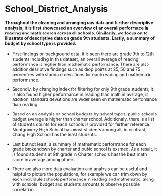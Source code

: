 # School_District_Analysis

#### Throughout the cleaning and arranging raw data and further descriptive analysis, it is first showcased an overview of an overall performace in reading and math scores across all schools. Similarily, we focus on to illustrate of descriptive data on grade 9th students. Lastly, a summary of budget by school type is provided.

- First findings on background data, it is seen there are grade 9th to 12th students including in this dataset, an overall average of reading performance is higher than mathematic performance. There are also addition desriptive findings such as drop points at 25, 50 and 75 percentiles with standard deviations for each reading and mathematic performance.

- Secondly, by changing index for filtering for only 9th grade students, it is also found higher performance in reading than math in average, in addition, standard deviations are wider seen on mathematic perfomance than reading.

- Based on an analysis on school budgets by school types, public schools budget average is higher than charter school. Additionaly, there is a list of students counts for each schools is provided for further reference. Montgomery High School has most students among all, in contrast, Chang High School has the least students.

- Last but not least, a summary of mathematic performance for each grade brokendown by charter and pubic school is examed. As a result, it is found students at 9th grade in Charter schools has the best math score in average among others.

- There are also more data evaluation and analysis can be useful and helpful to picture the populations, for example we can trim down by each individule schools performance in reading and mathematic, along with schools' budget and students amounts to observe possible correlation.
